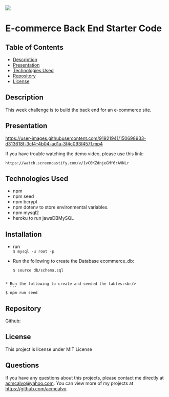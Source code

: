 <img src='https://img.shields.io/github/license/acmcalvo/README-Generator' >

# E-commerce Back End Starter Code


  ## Table of Contents
  * [Description](#description)
  * [Presentation](#presentation)
  * [Technologies Used](#technologiesUsed)
  * [Repository](#repository)
  * [License](#license)
 

  ## Description
  
This week challenge is to build the back end for an e-commerce site. 

 
  
  
  ## Presentation
  
https://user-images.githubusercontent.com/91921941/150698933-d313618f-3cf4-4b04-ad1a-3f4c093f457f.mp4
  
  If you have trouble watching the demo video, please use this link:
  ```
  https://watch.screencastify.com/v/1vC0KZdnjeGMf6rAVNLr
```

  
  ## Technologies Used
  
  * npm 
  * npm seed
  * npm bcrypt
  * npm dotenv to store environmental variables.
  * npm  mysql2
  * heroku to run jawsDBMySQL

   ## Installation
   
   * run <br/> 
    ```
  $ mysql -u root -p
    ```

  * Run the following to create the Database ecommerce_db:<br/>
    ```
    $ source db/schema.sql
  ```

  * Run the following to create and seeded the tables:<br/>
    ```
 $ npm run seed
   ```
   
  ## Repository
  
  Github: 
  

  ## License 
  This project is license under MIT License

 
  ## Questions
  If you have any questions about this projects, please contact me directly at acmcalvo@yahoo.com. 
  You can view more of my projects at https://github.com/acmcalvo.
